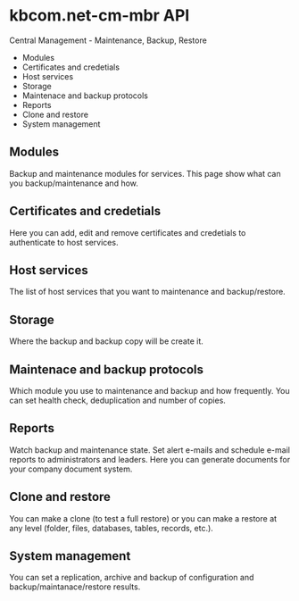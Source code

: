 # kbcom.net-cm-mbr API
Central Management - Maintenance, Backup, Restore

- Modules
- Certificates and credetials
- Host services
- Storage
- Maintenace and backup protocols
- Reports
- Clone and restore
- System management

## Modules
Backup and maintenance modules for services. This page show what can you backup/maintenance and how.

## Certificates and credetials
Here you can add, edit and remove certificates and credetials to authenticate to host services.

## Host services
The list of host services that you want to maintenance and backup/restore.

## Storage
Where the backup and backup copy will be create it.

## Maintenace and backup protocols
Which module you use to maintenance and backup and how frequently. You can set health check, deduplication and number of copies.

## Reports
Watch backup and maintenance state. Set alert e-mails and schedule e-mail reports to administrators and leaders. Here you can generate documents for your company document system.

## Clone and restore
You can make a clone (to test a full restore) or you can make a restore at any level (folder, files, databases, tables, records, etc.).

## System management
You can set a replication, archive and backup of configuration and backup/maintanace/restore results.
